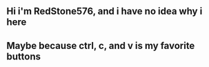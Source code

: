 ## Hi i'm RedStone576, and i have no idea why i here

## Maybe because ctrl, c, and v is my favorite buttons

